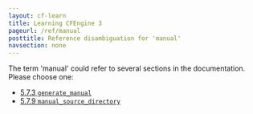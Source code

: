 ```yaml
---
layout: cf-learn
title: Learning CFEngine 3
pageurl: /ref/manual
posttitle: Reference disambiguation for 'manual'
navsection: none
---
```


The term 'manual' could refer to several sections in the documentation. Please choose one:

- [5.7.3 <code>generate_manual</code>](https://cfengine.com/manuals/cf3-reference#generate_manual-in-knowledge)
- [5.7.9 <code>manual_source_directory</code>](https://cfengine.com/manuals/cf3-reference#manual_source_directory-in-knowledge)
